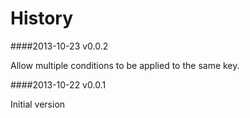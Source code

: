 History
=======

####2013-10-23 v0.0.2 

Allow multiple conditions to be applied to the same key.

####2013-10-22 v0.0.1

Initial version
